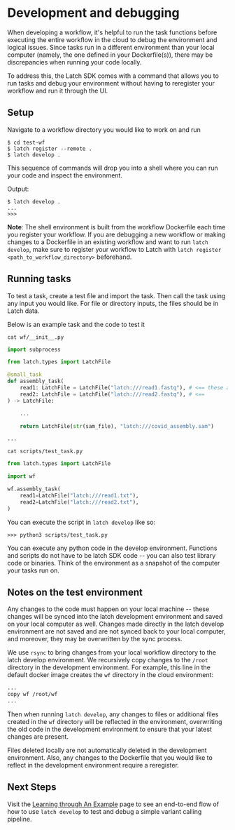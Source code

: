 # Development and debugging

When developing a workflow, it's helpful to run the task functions before executing the entire workflow in the cloud to debug the environment and logical issues. Since tasks run in a different environment than your local computer (namely, the one defined in your Dockerfile(s)), there may be discrepancies when running your code locally.

To address this, the Latch SDK comes with a command that allows you to run tasks and debug your environment without having to reregister your workflow and run it through the UI.

## Setup

Navigate to a workflow directory you would like to work on and run

```console
$ cd test-wf
$ latch register --remote .
$ latch develop .
```

This sequence of commands will drop you into a shell where you can run your code and inspect the environment.

Output:

```console
$ latch develop .
...
>>>
```

**Note**: The shell environment is built from the workflow Dockerfile each time you register your workflow. If you are debugging a new workflow or making changes to a Dockerfile in an existing workflow and want to run `latch develop`, make sure to register your workflow to Latch with `latch register <path_to_workflow_directory>` beforehand.

## Running tasks

To test a task, create a test file and import the task. Then call the task using any input you would like. For file or directory inputs, the files should be in Latch data.

Below is an example task and the code to test it

```console
cat wf/__init__.py
```

```python
import subprocess

from latch.types import LatchFile

@small_task
def assembly_task(
    read1: LatchFile = LatchFile("latch:///read1.fastq"), # <== these are what the task will be run on
    read2: LatchFile = LatchFile("latch:///read2.fastq"), # <==
) -> LatchFile:

    ...

    return LatchFile(str(sam_file), "latch:///covid_assembly.sam")

...
```

```console
cat scripts/test_task.py
```

```python
from latch.types import LatchFile

import wf

wf.assembly_task(
    read1=LatchFile("latch:///read1.txt"),
    read2=LatchFile("latch:///read2.txt"),
)
```

You can execute the script in `latch develop` like so:

```console
>>> python3 scripts/test_task.py
```

You can execute any python code in the develop environment. Functions and scripts do not have to be latch SDK code -- you can also test library code or binaries. Think of the environment as a snapshot of the computer your tasks run on.

## Notes on the test environment
Any changes to the code must happen on your local machine -- these changes will be synced into the latch development environment and saved on your local computer as well. Changes made directly in the latch develop environment are not saved and are not synced back to your local computer, and moreover, they may be overwritten by the sync process.

We use `rsync` to bring changes from your local workflow directory to the latch develop environment. We recursively copy changes to the `/root` directory in the development environment. For example, this line in the default docker image creates the `wf` directory in the cloud environment:

```Dockerfile
...
copy wf /root/wf
...
```
Then when running `latch develop`, any changes to files or additional files created in the `wf` directory will be reflected in the environment, overwriting the old code in the development environment to ensure that your latest changes are present.

Files deleted locally are not automatically deleted in the development environment. Also, any changes to the Dockerfile that you would like to reflect in the development environment require a reregister.

## Next Steps

Visit the [Learning through An Example](../basics/latch_develop_example.md) page to see an end-to-end flow of how to use `latch develop` to test and debug a simple variant calling pipeline.
